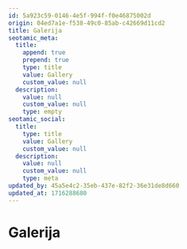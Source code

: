 ```yaml
---
id: 5a923c59-0146-4e5f-994f-f0e46875002d
origin: 04ed7a1e-f538-49c0-85ab-c42669d11cd2
title: Galerija
seotamic_meta:
  title:
    append: true
    prepend: true
    type: title
    value: Gallery
    custom_value: null
  description:
    value: null
    custom_value: null
    type: empty
seotamic_social:
  title:
    type: title
    value: Gallery
    custom_value: null
  description:
    value: null
    custom_value: null
    type: meta
updated_by: 45a5e4c2-35eb-437e-82f2-36e31de8d660
updated_at: 1716288680
---
```


# Galerija
